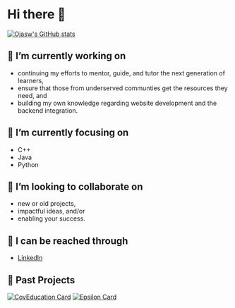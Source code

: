 # Hi there 👋

[![Ojasw's GitHub stats](https://github-readme-stats.vercel.app/api?username=oupadhyay&hide=stars&include_all_commits=true&count_private=true&show_icons=true&theme=prussian&card_width=1.5)](https://github.com/anuraghazra/github-readme-stats)

## 🔭 I’m currently working on 
   - continuing my efforts to mentor, guide, and tutor the next generation of learners,
   - ensure that those from underserved communties get the resources they need, and
   - building my own knowledge regarding website development and the backend integration.
## 🌱 I’m currently focusing on 
   - C++
   - Java
   - Python
## 🤝 I’m looking to collaborate on 
   - new or old projects,
   - impactful ideas, and/or
   - enabling your success.
## 📧 I can be reached through
   - [LinkedIn](https://www.linkedin.com/in/ojasw/)

## 🌟 Past Projects
[![CovEducation Card](https://github-readme-stats.vercel.app/api/pin/?username=CovEducation&repo=CovEducation&theme=prussian)](https://github.com/CovEducation/CovEducation)
[![Epsilon Card](https://github-readme-stats.vercel.app/api/pin/?username=EpsilonHacks&repo=EpsilonHacks.github.io&theme=prussian)](https://github.com/EpsilonHacks/EpsilonHacks.github.io)
